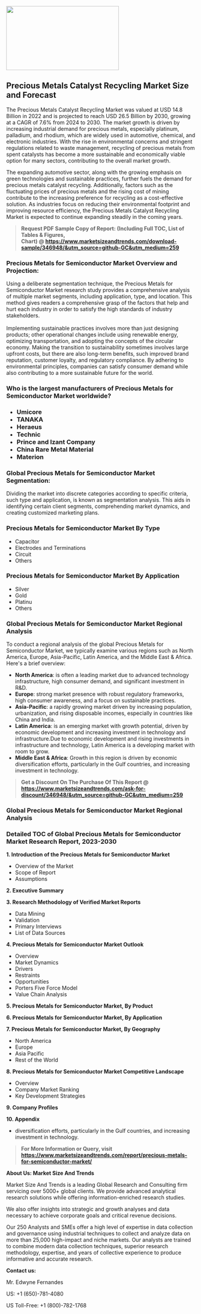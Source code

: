 <p><img class="alignnone size-medium wp-image-20088" src="https://ffe5etoiles.com/wp-content/uploads/2024/12/MST1-300x171.png" alt="" width="300" height="171" /></p><h2>Precious Metals Catalyst Recycling Market Size and Forecast</h2><p>The Precious Metals Catalyst Recycling Market was valued at USD 14.8 Billion in 2022 and is projected to reach USD 26.5 Billion by 2030, growing at a CAGR of 7.6% from 2024 to 2030. The market growth is driven by increasing industrial demand for precious metals, especially platinum, palladium, and rhodium, which are widely used in automotive, chemical, and electronic industries. With the rise in environmental concerns and stringent regulations related to waste management, recycling of precious metals from spent catalysts has become a more sustainable and economically viable option for many sectors, contributing to the overall market growth.</p><p>The expanding automotive sector, along with the growing emphasis on green technologies and sustainable practices, further fuels the demand for precious metals catalyst recycling. Additionally, factors such as the fluctuating prices of precious metals and the rising cost of mining contribute to the increasing preference for recycling as a cost-effective solution. As industries focus on reducing their environmental footprint and improving resource efficiency, the Precious Metals Catalyst Recycling Market is expected to continue expanding steadily in the coming years.</p></p><blockquote id="" class=""><strong>Request PDF Sample Copy of Report: (Including Full TOC, List of Tables &amp; Figures, Chart)&nbsp;@&nbsp;<strong><a href="https://www.marketsizeandtrends.com/download-sample/346948/&utm_source=github-GC&utm_medium=259" target="_blank">https://www.marketsizeandtrends.com/download-sample/346948/&utm_source=github-GC&utm_medium=259</a></strong></strong></blockquote><h3 id="" class="">Precious Metals for Semiconductor Market&nbsp;Overview and Projection:</h3><p id="" class="">Using a deliberate segmentation technique, the Precious Metals for Semiconductor Market research study provides a comprehensive analysis of multiple market segments, including application, type, and location. This method gives readers a comprehensive grasp of the factors that help and hurt each industry in order to satisfy the high standards of industry stakeholders. <br /> <br />Implementing sustainable practices involves more than just designing products; other operational changes include using renewable energy, optimizing transportation, and adopting the concepts of the circular economy. Making the transition to sustainability sometimes involves large upfront costs, but there are also long-term benefits, such improved brand reputation, customer loyalty, and regulatory compliance. By adhering to environmental principles, companies can satisfy consumer demand while also contributing to a more sustainable future for the world.</p><h3 id="" class="">Who is the largest manufacturers of&nbsp;Precious Metals for Semiconductor Market worldwide?</h3><h3 class=""><p><ul><li>Umicore </li><li> TANAKA </li><li> Heraeus </li><li> Technic </li><li> Prince and Izant Company </li><li> China Rare Metal Material </li><li> Materion</li></ul></p></h3><h3 id="" class="">Global&nbsp;Precious Metals for Semiconductor Market Segmentation:</h3><p id="" class="">Dividing the market into discrete categories according to specific criteria, such type and application, is known as segmentation analysis. This aids in identifying certain client segments, comprehending market dynamics, and creating customized marketing plans.</p><h3 id="" class="">Precious Metals for Semiconductor Market&nbsp;By Type</h3><p><p><ul><li>Capacitor</li><li> Electrodes and Terminations</li><li> Circuit</li><li> Others</p></li></ul></p></p><h3 id="" class="">Precious Metals for Semiconductor Market&nbsp;By Application</h3><p class=""><p><ul><li>Silver</li><li> Gold</li><li> Platinu</li><li> Others</li></ul></p></p><h3 id="" class="">Global Precious Metals for Semiconductor Market Regional Analysis</h3><p id="" class="">To conduct a regional analysis of the global Precious Metals for Semiconductor Market, we typically examine various regions such as North America, Europe, Asia-Pacific, Latin America, and the Middle East &amp; Africa. Here's a brief overview:</p><ul><li><strong>North America</strong>: is often a leading market due to advanced technology infrastructure, high consumer demand, and significant investment in R&amp;D.</li><li><strong>Europe</strong>: strong market presence with robust regulatory frameworks, high consumer awareness, and a focus on sustainable practices.</li><li><strong>Asia-Pacific</strong>: a rapidly growing market driven by increasing population, urbanization, and rising disposable incomes, especially in countries like China and India.</li><li><strong>Latin America</strong>: is an emerging market with growth potential, driven by economic development and increasing investment in technology and infrastructure.Due to economic development and rising investments in infrastructure and technology, Latin America is a developing market with room to grow.</li><li><strong>Middle East &amp; Africa</strong>: Growth in this region is driven by economic diversification efforts, particularly in the Gulf countries, and increasing investment in technology.</li></ul><blockquote id="" class=""><strong>Get a Discount On The Purchase Of This Report @ <strong><a href="https://www.marketsizeandtrends.com/ask-for-discount/346948/&utm_source=github-GC&utm_medium=259" target="_blank">https://www.marketsizeandtrends.com/ask-for-discount/346948/&utm_source=github-GC&utm_medium=259</a></strong></strong></blockquote><h3 id="" class="">Global Precious Metals for Semiconductor Market Regional Analysis</h3><h3 id="" class="">Detailed TOC of Global Precious Metals for Semiconductor Market Research Report, 2023-2030</h3><p id="" class=""><strong>1. Introduction of the Precious Metals for Semiconductor Market</strong></p><ul><li>Overview of the Market</li><li>Scope of Report</li><li>Assumptions</li></ul><p id="" class=""><strong>2. Executive Summary</strong></p><p id="" class=""><strong>3. Research Methodology of Verified Market Reports</strong></p><ul><li>Data Mining</li><li>Validation</li><li>Primary Interviews</li><li>List of Data Sources</li></ul><p id="" class=""><strong>4. Precious Metals for Semiconductor Market Outlook</strong></p><ul><li>Overview</li><li>Market Dynamics</li><li>Drivers</li><li>Restraints</li><li>Opportunities</li><li>Porters Five Force Model</li><li>Value Chain Analysis</li></ul><p id="" class=""><strong>5. Precious Metals for Semiconductor Market, By Product</strong></p><p id="" class=""><strong>6. Precious Metals for Semiconductor Market, By Application</strong></p><p id="" class=""><strong>7. Precious Metals for Semiconductor Market, By Geography</strong></p><ul><li>North America</li><li>Europe</li><li>Asia Pacific</li><li>Rest of the World</li></ul><p id="" class=""><strong>8. Precious Metals for Semiconductor Market Competitive Landscape</strong></p><ul><li>Overview</li><li>Company Market Ranking</li><li>Key Development Strategies</li></ul><p id="" class=""><strong>9. Company Profiles</strong></p><p id="" class=""><strong>10. Appendix</strong></p><ul><li>diversification efforts, particularly in the Gulf countries, and increasing investment in technology.</li></ul><blockquote id="" class=""><strong>For More Information or Query, visit <strong><strong><a href="https://www.marketsizeandtrends.com/report/precious-metals-for-semiconductor-market/" target="_blank">https://www.marketsizeandtrends.com/report/precious-metals-for-semiconductor-market/</a></strong></strong></strong></blockquote><p id="" class=""><strong>About Us: Market Size And Trends</strong></p><p id="" class="">Market Size And Trends is a leading Global Research and Consulting firm servicing over 5000+ global clients. We provide advanced analytical research solutions while offering information-enriched research studies.</p><p id="" class="">We also offer insights into strategic and growth analyses and data necessary to achieve corporate goals and critical revenue decisions.</p><p id="" class="">Our 250 Analysts and SMEs offer a high level of expertise in data collection and governance using industrial techniques to collect and analyze data on more than 25,000 high-impact and niche markets. Our analysts are trained to combine modern data collection techniques, superior research methodology, expertise, and years of collective experience to produce informative and accurate research.</p><p id="" class=""><strong>Contact us:</strong></p><p id="" class="">Mr. Edwyne Fernandes</p><p id="" class="">US: +1 (650)-781-4080</p><p id="" class="">US Toll-Free: +1 (800)-782-1768</p>
